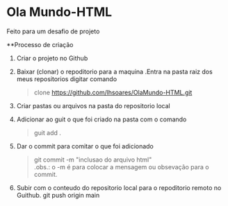 # Ola Mundo-HTML
Feito para um desafio de projeto

**Processo de criação

1. Criar o projeto no Github
2. Baixar (clonar) o repoditorio para a maquina
	.Entra na pasta raiz dos meus repositorios digitar comando
	>clone https://github.com/lhsoares/OlaMundo-HTML.git
3. Criar pastas ou arquivos na pasta do repositorio local
4. Adicionar ao guit o que foi criado na pasta com o comando 
	>guit add .   
	 	
5. Dar o commit para comitar o que foi adicionado
	>git commit -m "inclusao do arquivo html"    
		.obs.: o -m é para colocar a mensagem ou obsevação para o commit.
			
6. Subir com o conteudo do repositorio local para o repoditorio remoto no Guithub.
		git push origin main
	
